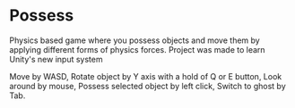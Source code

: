 # Possess
Physics based game where you possess objects and move them by applying different forms of physics forces. Project was made to learn Unity's new input system

Move by WASD,
Rotate object by Y axis with a hold of Q or E button,
Look around by mouse,
Possess selected object by left click,
Switch to ghost by Tab.
